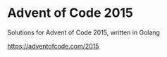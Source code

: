 Advent of Code 2015
===================

Solutions for Advent of Code 2015, written in Golang

https://adventofcode.com/2015
